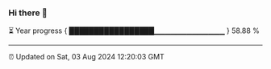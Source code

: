 ### Hi there 👋

⏳ Year progress { █████████████████▁▁▁▁▁▁▁▁▁▁▁▁▁ } 58.88 %

---

⏰ Updated on Sat, 03 Aug 2024 12:20:03 GMT
